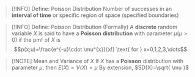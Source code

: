 
> [!INFO] Define: Poisson Distribution
> Number of successes in an **interval of time** or specific region of space (specified boundaries)


> [!INFO] Define: Poisson Distribution (Formally)
> A **discrete** random variable $X$ is said to have a **Poisson distribution** with parameter $\mu(\mu>0)$ if the pmf of $X$ is $$p(x;u)=\frac{e^{-u}\cdot \mu^{x}}{x!} \text{ for } x=0,1,2,3,\dots$$

> [!NOTE] Mean and Variance of $X$
> If $X$ has a **Poisson** distribution with parameter $\mu$, then $E(X)=V(X)=\mu$
> By extension, $SD(X)=\sqrt{ \mu }$




